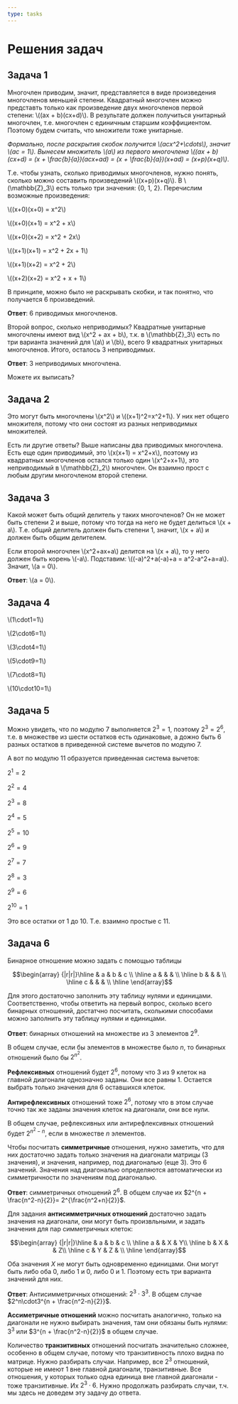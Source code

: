 ```yaml
---
type: tasks
---
```


# Решения задач

## Задача 1

Многочлен приводим, значит, представляется в виде произведения
многочленов меньшей степени. Квадратный многочлен можно представть
только как произведение двух многочленов первой степени:
\\((ax + b)(cx+d)\\). В результате должен получиться унитарный
многочлен, т.е. многочлен с единичным старшим коэффициентом.
Поэтому будем считать, что множители тоже унитарные.

*Формально, после раскрытия скобок получится \\(acx^2+\cdots\\),
значит \\(ac = 1\\). Вынесем множитель \\(a\\) из
первого многочлена \\((ax + b)(cx+d) = (x + \\frac{b}{a})(acx+ad) = (x + \\frac{b}{a})(x+ad) = (x+p)(x+q)\\)*.

Т.е. чтобы узнать, сколько приводимых многочленов, нужно
понять, сколько можно составить произведений \\((x+p)(x+q)\\). В \\(\\mathbb{Z}_3\\)
есть только три значения: {0, 1, 2}. Перечислим возможные произведения:

\\((x+0)(x+0) = x^2\\)

\\((x+0)(x+1) = x^2 + x\\)

\\((x+0)(x+2) = x^2 + 2x\\)

\\((x+1)(x+1) = x^2 + 2x + 1\\)

\\((x+1)(x+2) = x^2 + 2\\)

\\((x+2)(x+2) = x^2 + x + 1\\)

В принципе, можно было не раскрывать скобки, и так понятно, что получается 6
произведений.

**Ответ**: 6 приводимых многочленов.

Второй вопрос, сколько неприводимых? Квадратные унитарные многочлены имеют вид
\\(x^2 + ax + b\\), т.к. в \\(\\mathbb{Z}_3\\) есть по три варианта значений
для \\(a\\) и \\(b\\), всего 9 квадратных унитарных многочленов. Итого, осталось
3 неприводимых.

**Ответ**: 3 неприводимых многочлена.

Можете их выписать?

## Задача 2

Это могут быть многочлены \\(x^2\\) и \\((x+1)^2=x^2+1\\). У них нет общего множителя,
потому что они состоят из разных неприводимых множителей.

Есть ли другие ответы? Выше написаны два приводимых многочлена. Есть еще один приводимый,
это \\(x(x+1) = x^2+x\\), поэтому из квадратных многочленов остался только один
\\(x^2+x+1\\), это неприводимый в \\(\\mathbb{Z}_2\\) многочлен. Он взаимно прост
с любым другим многочленом второй степени.

## Задача 3

Какой может быть общий делитель у таких многочленов? Он не может быть степени 2 и
выше, потому что тогда на него не будет делиться \\(x + a\\). Т.е. общий делитель
должен быть степени 1, значит, \\(x + a\\) и должен быть общим делителем.

Если второй многочлен \\(x^2+ax+a\\) делится на \\(x + a\\), то у него должен
быть корень \\(-a\\). Подставим: \\((-a)^2+a(-a)+a = a^2-a^2+a=a\\). Значит,
\\(a = 0\\).

**Ответ**: \\(a = 0\\).

## Задача 4

\\(1\cdot1=1\\)

\\(2\cdot6=1\\)

\\(3\cdot4=1\\)

\\(5\cdot9=1\\)

\\(7\cdot8=1\\)

\\(10\cdot10=1\\)

## Задача 5

Можно увидеть, что по модулю 7 выполняется $2^3 = 1$,
поэтому $2^3 = 2^6$, т.е. в множестве из шести остатков есть
одинаковые, а дожно быть 6 разных остатков в приведенной системе вычетов по
модулю 7.

А вот по модулю 11 образуется приведенная система вычетов:

$2^1 = 2$

$2^2 = 4$

$2^3 = 8$

$2^4 = 5$

$2^5 = 10$

$2^6 = 9$

$2^7 = 7$

$2^8 = 3$

$2^9 = 6$

$2^10 = 1$

Это все остатки от 1 до 10. Т.е. взаимно простые с 11.

## Задача 6

Бинарное отношение можно задать с помощью таблицы

$$\begin{array} {|r|r|}\hline  & a & b & c \\ \hline a &  &  &  \\ \hline b &  &  &  \\ \hline c &  &  &  \\ \hline  \end{array}$$

Для этого достаточно заполнить эту таблицу нулями и единицами. Соответственно,
чтобы ответить на первый вопрос, сколько всего бинарных отношений, достатчно
посчитать, сколькими способами можно заполнить эту таблицу нулями и единицами.

**Ответ**: бинарных отношений на множестве из 3 элементов $2^9$.

В общем случае, если бы элементов в множестве было $n$, то бинарных отношений
было бы $2^{n^2}$.

**Рефлексивных** отношений будет $2^6$, потому что 3 из 9 клеток на главной
диагонали однозначно заданы. Они все равны 1. Остается выбрать только значения для
6 оставшихся клеток.

**Антирефлексивных** отношений тоже $2^6$, потому что в этом случае точно так же
заданы значения клеток на диагонали, они все нули.

В общем случае, рефлексивных или антирефлексивных отношений будет $2^{n^2 - n}$,
если в множестве $n$ элементов.

Чтобы посчитать **симметричные** отношения, нужно заметить, что для них достаточно
задать только значения на диагонали матрицы (3 значения), и значения, например,
под диагональю (еще 3). Это 6 значений. Значения над диагональю определяются
автоматически из симметричности по значениям под диагональю.

**Ответ**: симметричных отношений $2^6$. В общем случае их $2^{n + \frac{n^2-n}{2}}=
2^{\frac{n^2+n}{2}}$.

Для задания **антисимметричных отношений** достаточно задать значения на диагонали,
они могут быть произвльными, и задать значения для пар симметричных клеток:

$$\begin{array} {|r|r|}\hline  & a & b & c \\ \hline a &  & X & Y\\ \hline b & X &  & Z\\ \hline c & Y & Z &  \\ \hline  \end{array}$$

Оба значения $X$ не могут быть одновременно единицами. Они могут быть либо оба 0,
либо 1 и 0, либо 0 и 1. Поэтому есть три варианта значений для них.

**Ответ**: Антисимметричных отношений: $2^3\cdot 3^3$. В общем случае
$2^n\cdot3^{n + \frac{n^2-n}{2}}$.

**Ассиметричные отношений** можно посчитать аналогично, только на диагонали не
нужно выбирать значения, там они обязаны быть нулями: $3^3$ или
$3^{n + \frac{n^2-n}{2}}$ в общем случае.

Количество **транзитивных** отношений посчитать значительно сложнее, особенно в
общем случае, потому что транзитивность плохо видна по матрице. Нужно разбирать
случаи. Например, все $2^3$ отношений, которые не имеют 1 вне главной диагонали,
транзитивные. Все отношения, у которых только одна единица вне главной диагонали - 
тоже транзитивные. Их $2^3\cdot6$. Нужно продолжать разбирать случаи, т.ч. мы здесь
не доведем эту задачу до ответа.